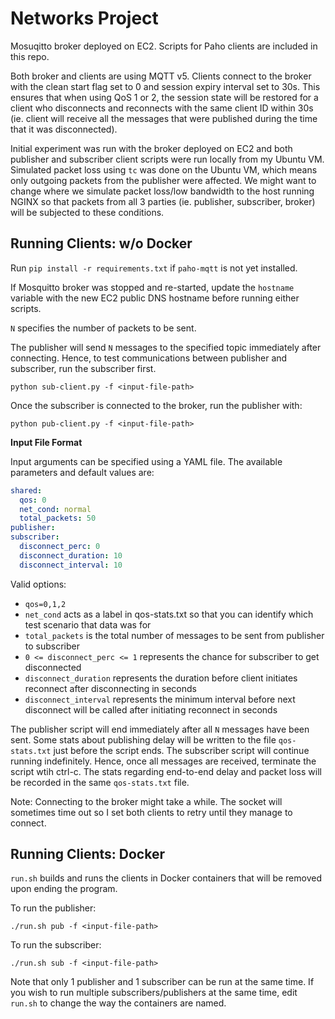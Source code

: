# Networks Project

Mosuqitto broker deployed on EC2. Scripts for Paho clients are included in this repo.

Both broker and clients are using MQTT v5. Clients connect to the broker with the clean start flag set to 0 and session expiry interval set to 30s. This ensures that when using QoS 1 or 2, the session state will be restored for a client who disconnects and reconnects with the same client ID within 30s (ie. client will receive all the messages that were published during the time that it was disconnected).

Initial experiment was run with the broker deployed on EC2 and both publisher and subscriber client scripts were run locally from my Ubuntu VM. Simulated packet loss using `tc` was done on the Ubuntu VM, which means only outgoing packets from the publisher were affected. We might want to change where we simulate packet loss/low bandwidth to the host running NGINX so that packets from all 3 parties (ie. publisher, subscriber, broker) will be subjected to these conditions.

## Running Clients: w/o Docker

Run `pip install -r requirements.txt` if `paho-mqtt` is not yet installed.

If Mosquitto broker was stopped and re-started, update the `hostname` variable with the new EC2 public DNS hostname before running either scripts.

`N` specifies the number of packets to be sent.

The publisher will send `N` messages to the specified topic immediately after connecting. Hence, to test communications between publisher and subscriber, run the subscriber first.

```
python sub-client.py -f <input-file-path>
```

Once the subscriber is connected to the broker, run the publisher with:

```
python pub-client.py -f <input-file-path>
```

**Input File Format**

Input arguments can be specified using a YAML file. The available parameters and default values are:

```yaml
shared:
  qos: 0
  net_cond: normal
  total_packets: 50
publisher:
subscriber:
  disconnect_perc: 0
  disconnect_duration: 10
  disconnect_interval: 10
```

Valid options:

- `qos=0,1,2`
- `net_cond` acts as a label in qos-stats.txt so that you can identify which test scenario that data was for
- `total_packets` is the total number of messages to be sent from publisher to subscriber
- `0 <= disconnect_perc <= 1` represents the chance for subscriber to get disconnected
- `disconnect_duration` represents the duration before client initiates reconnect after disconnecting in seconds
- `disconnect_interval` represents the minimum interval before next disconnect will be called after initiating reconnect in seconds

The publisher script will end immediately after all `N` messages have been sent. Some stats about publishing delay will be written to the file `qos-stats.txt` just before the script ends. The subscriber script will continue running indefinitely. Hence, once all messages are received, terminate the script wtih ctrl-c. The stats regarding end-to-end delay and packet loss will be recorded in the same `qos-stats.txt` file.

Note: Connecting to the broker might take a while. The socket will sometimes time out so I set both clients to retry until they manage to connect.

## Running Clients: Docker

`run.sh` builds and runs the clients in Docker containers that will be removed upon ending the program.

To run the publisher:

```
./run.sh pub -f <input-file-path>
```

To run the subscriber:

```
./run.sh sub -f <input-file-path>
```

Note that only 1 publisher and 1 subscriber can be run at the same time. If you wish to run multiple subscribers/publishers at the same time, edit `run.sh` to change the way the containers are named.
